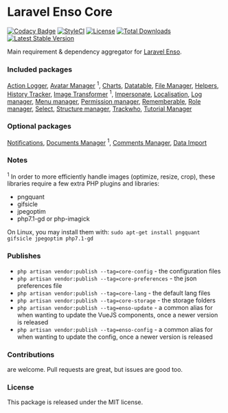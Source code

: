 <!--h--> 
# Laravel Enso Core

[![Codacy Badge](https://api.codacy.com/project/badge/Grade/ba5e8fe6e1dc427590d9bad7721ca037)](https://www.codacy.com/app/laravel-enso/Core?utm_source=github.com&amp;utm_medium=referral&amp;utm_content=laravel-enso/Core&amp;utm_campaign=Badge_Grade)
[![StyleCI](https://styleci.io/repos/85807594/shield?branch=master)](https://styleci.io/repos/85807594)
[![License](https://poser.pugx.org/laravel-enso/core/license)](https://https://packagist.org/packages/laravel-enso/core)
[![Total Downloads](https://poser.pugx.org/laravel-enso/core/downloads)](https://packagist.org/packages/laravel-enso/core)
[![Latest Stable Version](https://poser.pugx.org/laravel-enso/core/version)](https://packagist.org/packages/laravel-enso/core)
<!--/h-->

Main requirement & dependency aggregator for [Laravel Enso](https://github.com/laravel-enso/Enso).

### Included packages

[Action Logger](https://github.com/laravel-enso/ActionLogger), [Avatar Manager](https://github.com/laravel-enso/AvatarManager) <sup>1</sup>, [Charts](https://github.com/laravel-enso/Charts), [Datatable](https://github.com/laravel-enso/DataTable), [File Manager](https://github.com/laravel-enso/FileManager), [Helpers](https://github.com/laravel-enso/Helpers), [History Tracker](https://github.com/laravel-enso/HistoryTracker), [Image Transformer](https://github.com/laravel-enso/ImageTransformer) <sup>1</sup>, [Impersonate](https://github.com/laravel-enso/Impersonate), [Localisation](https://github.com/laravel-enso/Localisation), [Log manager](https://github.com/laravel-enso/LogManager), [Menu manager](https://github.com/laravel-enso/MenuManager), [Permission manager](https://github.com/laravel-enso/PermissionManager), [Rememberable](https://github.com/laravel-enso/Rememberable), [Role manager](https://github.com/laravel-enso/RoleManager), [Select](https://github.com/laravel-enso/Select), [Structure manager](https://github.com/laravel-enso/StructureManager), [Trackwho](https://github.com/laravel-enso/TrackWho), [Tutorial Manager](https://github.com/laravel-enso/TutorialManager)

### Optional packages

[Notifications](https://github.com/laravel-enso/Notifications), [Documents Manager](https://github.com/laravel-enso/DocumentsManager) <sup>1</sup>, [Comments Manager](https://github.com/laravel-enso/CommentsManager), [Data Import](https://github.com/laravel-enso/DataImport)


### Notes

<sup>1</sup> In order to more efficiently handle images (optimize, resize, crop), these libraries require a few extra PHP plugins and libraries:
 * pngquant 
 * gifsicle 
 * jpegoptim
 * php7.1-gd or php-imagick
 
 On Linux, you may install them with: `sudo apt-get install pngquant gifsicle jpegoptim php7.1-gd`

### Publishes

- `php artisan vendor:publish --tag=core-config` - the configuration files
- `php artisan vendor:publish --tag=core-preferences` - the json preferences file
- `php artisan vendor:publish --tag=core-lang` - the default lang files
- `php artisan vendor:publish --tag=core-storage` - the storage folders
- `php artisan vendor:publish --tag=enso-update` - a common alias for when wanting to update the VueJS components, 
once a newer version is released
- `php artisan vendor:publish --tag=enso-config` - a common alias for when wanting to update the config, 
once a newer version is released

<!--h-->
### Contributions

are welcome. Pull requests are great, but issues are good too.

### License

This package is released under the MIT license.
<!--/h-->